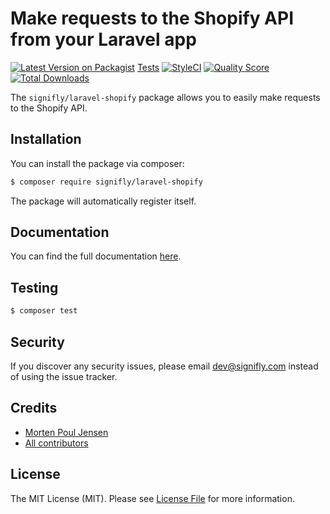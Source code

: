 # Make requests to the Shopify API from your Laravel app

[![Latest Version on Packagist](https://img.shields.io/packagist/v/signifly/laravel-shopify.svg?style=flat-square)](https://packagist.org/packages/signifly/laravel-shopify)
[Tests](https://github.com/signifly/laravel-janitor/workflows/Tests/badge.svg)
[![StyleCI](https://styleci.io/repos/119509746/shield?branch=master)](https://styleci.io/repos/119509746)
[![Quality Score](https://img.shields.io/scrutinizer/g/signifly/laravel-shopify.svg?style=flat-square)](https://scrutinizer-ci.com/g/signifly/laravel-shopify)
[![Total Downloads](https://img.shields.io/packagist/dt/signifly/laravel-shopify.svg?style=flat-square)](https://packagist.org/packages/signifly/laravel-shopify)

The `signifly/laravel-shopify` package allows you to easily make requests to the Shopify API.

## Installation

You can install the package via composer:

```bash
$ composer require signifly/laravel-shopify
```

The package will automatically register itself.


## Documentation

You can find the full documentation [here](https://www.notion.so/signifly/Laravel-Shopify-424709fa6dd84defb0879ab8a1cb29fa).


## Testing
```bash
$ composer test
```

## Security

If you discover any security issues, please email dev@signifly.com instead of using the issue tracker.

## Credits

- [Morten Poul Jensen](https://github.com/pactode)
- [All contributors](../../contributors)

## License

The MIT License (MIT). Please see [License File](LICENSE.md) for more information.

